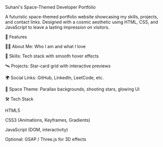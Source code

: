 Suhani's Space-Themed Developer Portfolio

A futuristic space-themed portfolio website showcasing my skills, projects, and contact links. Designed with a cosmic aesthetic using HTML, CSS, and JavaScript to leave a lasting impression on visitors.

🌌 Features

👩‍💻 About Me: Who I am and what I love

🌠 Skills: Tech stack with smooth hover effects

🛰 Projects: Star-card grid with interactive previews

🌍 Social Links: GitHub, LinkedIn, LeetCode, etc.

🎨 Space Theme: Parallax backgrounds, shooting stars, glowing UI

🛠️ Tech Stack

HTML5

CSS3 (Animations, Keyframes, Gradients)

JavaScript (DOM, interactivity)

Optional: GSAP / Three.js for 3D effects
